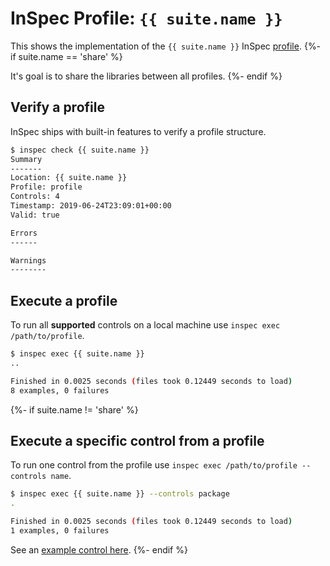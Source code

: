 # InSpec Profile: `{{ suite.name }}`

This shows the implementation of the `{{ suite.name }}` InSpec [profile](https://github.com/inspec/inspec/blob/master/docs/profiles.md).
{%- if suite.name == 'share' %}

It's goal is to share the libraries between all profiles.
{%- endif %}

## Verify a profile

InSpec ships with built-in features to verify a profile structure.

```bash
$ inspec check {{ suite.name }}
Summary
-------
Location: {{ suite.name }}
Profile: profile
Controls: 4
Timestamp: 2019-06-24T23:09:01+00:00
Valid: true

Errors
------

Warnings
--------
```

## Execute a profile

To run all **supported** controls on a local machine use `inspec exec /path/to/profile`.

```bash
$ inspec exec {{ suite.name }}
..

Finished in 0.0025 seconds (files took 0.12449 seconds to load)
8 examples, 0 failures
```
{%- if suite.name != 'share' %}

## Execute a specific control from a profile

To run one control from the profile use `inspec exec /path/to/profile --controls name`.

```bash
$ inspec exec {{ suite.name }} --controls package
.

Finished in 0.0025 seconds (files took 0.12449 seconds to load)
1 examples, 0 failures
```

See an [example control here](https://github.com/inspec/inspec/blob/master/examples/profile/controls/example.rb).
{%- endif %}
